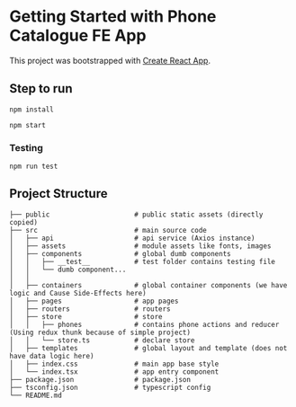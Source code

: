 # Getting Started with Phone Catalogue FE App

This project was bootstrapped with [Create React App](https://github.com/facebook/create-react-app).

## Step to run

```
npm install
```
```
npm start
```

### Testing
```
npm run test
```

## Project Structure
```
├── public                     # public static assets (directly copied)
├── src                        # main source code
│   ├── api                    # api service (Axios instance)
│   ├── assets                 # module assets like fonts, images
│   ├── components             # global dumb components
│   │   ├── __test__           # test folder contains testing file
│   │   └── dumb component...
│   │
│   ├── containers             # global container components (we have logic and Cause Side-Effects here)
│   ├── pages                  # app pages
│   ├── routers                # routers
│   ├── store                  # store 
│   │   ├── phones             # contains phone actions and reducer (Using redux thunk because of simple project)
│   │   └── store.ts           # declare store
│   ├── templates              # global layout and template (does not have data logic here)
│   ├── index.css              # main app base style
│   └── index.tsx              # app entry component
├── package.json               # package.json
├── tsconfig.json              # typescript config
└── README.md                  
```

